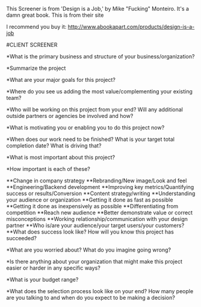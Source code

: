 This Screener is from 'Design is a Job,' by Mike "Fucking" Monteiro. It's a damn great book. This is from their site

I recommend you buy it: http://www.abookapart.com/products/design-is-a-job

#CLIENT SCREENER

*What is the primary business and structure of your business/organization?

*Summarize the project


*What are your major goals for this project?

*Where do you see us adding the most value/complementing your existing team?

*Who will be working on this project from your end? Will any additional outside partners or agencies be involved and how?

*What is motivating you or enabling you to do this project now?

*When does our work need to be finished? What is your target total completion date? What is driving that?

*What is most important about this project?

*How important is each of these?

**Change in company strategy
**Rebranding/New image/Look and feel
**Engineering/Backend development
**Improving key metrics/Quantifying success or results/Conversion
**Content strategy/writing
**Understanding your audience or organization
**Getting it done as fast as possible
**Getting it done as inexpensively as possible
**Differentiating from competition
**Reach new audience
**Better demonstrate value or correct misconceptions
**Working relationship/communication with your design partner
**Who is/are your audience/your target users/your customers?
**What does success look like? How will you know this project has succeeded?

*What are you worried about? What do you imagine going wrong?

*Is there anything about your organization that might make this project easier or harder in any specific ways?

*What is your budget range?

*What does the selection process look like on your end? How many people are you talking to and when do you expect to be making a decision?